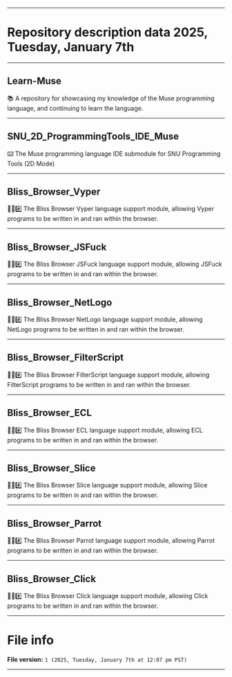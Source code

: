 
***

# Repository description data 2025, Tuesday, January 7th

---

## Learn-Muse

📚️ A repository for showcasing my knowledge of the Muse programming language, and continuing to learn the language. 

---

## SNU_2D_ProgrammingTools_IDE_Muse

⌨️ The Muse programming language IDE submodule for SNU Programming Tools (2D Mode)

---

## Bliss_Browser_Vyper

🌳️🌐️#️⃣️ The Bliss Browser Vyper language support module, allowing Vyper programs to be written in and ran within the browser.

---

## Bliss_Browser_JSFuck

🌳️🌐️#️⃣️ The Bliss Browser JSFuck language support module, allowing JSFuck programs to be written in and ran within the browser.

---

## Bliss_Browser_NetLogo

🌳️🌐️#️⃣️ The Bliss Browser NetLogo language support module, allowing NetLogo programs to be written in and ran within the browser.

---

## Bliss_Browser_FilterScript

🌳️🌐️#️⃣️ The Bliss Browser FilterScript language support module, allowing FilterScript programs to be written in and ran within the browser.

---

## Bliss_Browser_ECL

🌳️🌐️#️⃣️ The Bliss Browser ECL language support module, allowing ECL programs to be written in and ran within the browser.

---

## Bliss_Browser_Slice

🌳️🌐️#️⃣️ The Bliss Browser Slice language support module, allowing Slice programs to be written in and ran within the browser.

---

## Bliss_Browser_Parrot

🌳️🌐️#️⃣️ The Bliss Browser Parrot language support module, allowing Parrot programs to be written in and ran within the browser.

---

## Bliss_Browser_Click

🌳️🌐️#️⃣️ The Bliss Browser Click language support module, allowing Click programs to be written in and ran within the browser.

***

# File info

**File version:** `1 (2025, Tuesday, January 7th at 12:07 pm PST)`

***

